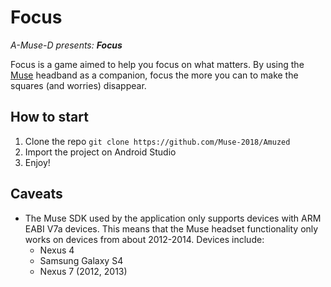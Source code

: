# Focus

_A-Muse-D presents: **Focus**_

Focus is a game aimed to help you focus on what matters. By using the [Muse](http://choosemuse.com) headband
as a companion, focus the more you can to make the squares (and worries) disappear.

## How to start

1. Clone the repo
`git clone https://github.com/Muse-2018/Amuzed`
2. Import the project on Android Studio
3. Enjoy!

## Caveats

- The Muse SDK used by the application only supports devices with ARM EABI V7a devices. This means that the Muse headset functionality only works on devices from about 2012-2014. Devices include:
    - Nexus 4
    - Samsung Galaxy S4
    - Nexus 7 (2012, 2013)